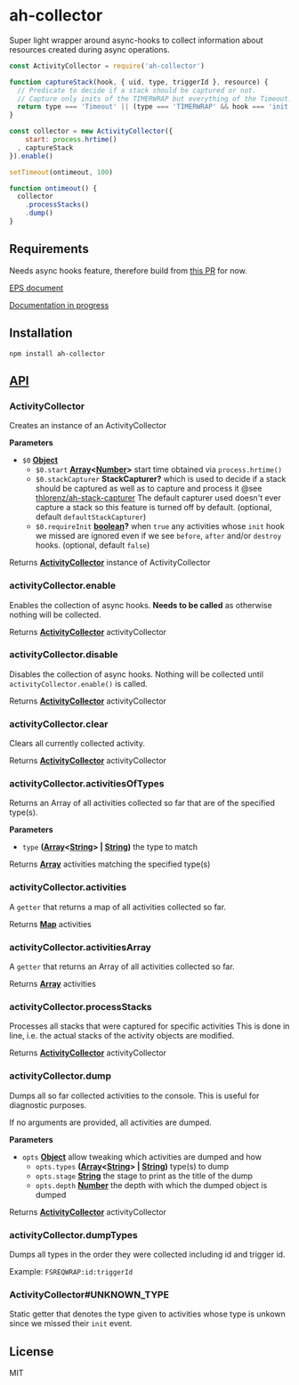 # ah-collector

Super light wrapper around async-hooks to collect information about resources created during async operations.

```js
const ActivityCollector = require('ah-collector')

function captureStack(hook, { uid, type, triggerId }, resource) {
  // Predicate to decide if a stack should be captured or not.
  // Capture only inits of the TIMERWRAP but everything of the Timeout.
  return type === 'Timeout' || (type === 'TIMERWRAP' && hook === 'init')
}

const collector = new ActivityCollector({
    start: process.hrtime()
  , captureStack
}).enable()

setTimeout(ontimeout, 100)

function ontimeout() {
  collector
    .processStacks()
    .dump()
}
```

## Requirements

Needs async hooks feature, therefore build from [this PR](https://github.com/nodejs/node/pull/8531) for now.

[EPS document](https://github.com/nodejs/node-eps/pull/18)

[Documentation in
progress](https://github.com/nodesource/node/blob/trevnorris-async-wrap-eps-impl%2Bdocs/doc/api/async_hooks.md)

## Installation

    npm install ah-collector

## [API](https://nodesource.github.io/ah-collector)

<!-- Generated by documentation.js. Update this documentation by updating the source code. -->

### ActivityCollector

Creates an instance of an ActivityCollector

**Parameters**

-   `$0` **[Object](https://developer.mozilla.org/en-US/docs/Web/JavaScript/Reference/Global_Objects/Object)** 
    -   `$0.start` **[Array](https://developer.mozilla.org/en-US/docs/Web/JavaScript/Reference/Global_Objects/Array)&lt;[Number](https://developer.mozilla.org/en-US/docs/Web/JavaScript/Reference/Global_Objects/Number)>** start time obtained via `process.hrtime()`
    -   `$0.stackCapturer` **StackCapturer?** which is used to decide if a stack
        should be captured as well as to capture and process it @see
        [thlorenz/ah-stack-capturer](https://github.com/nodesource/ah-stack-capturer)
        The default capturer used doesn't ever capture a stack so this feature is
        turned off by default. (optional, default `defaultStackCapturer`)
    -   `$0.requireInit` **[boolean](https://developer.mozilla.org/en-US/docs/Web/JavaScript/Reference/Global_Objects/Boolean)?** when `true` any activities whose `init` hook we missed
        are ignored even if we see `before`, `after` and/or `destroy` hooks. (optional, default `false`)

Returns **[ActivityCollector](#activitycollector)** instance of ActivityCollector

### activityCollector.enable

Enables the collection of async hooks.
**Needs to be called** as otherwise nothing will be collected.

Returns **[ActivityCollector](#activitycollector)** activityCollector

### activityCollector.disable

Disables the collection of async hooks.
Nothing will be collected until `activityCollector.enable()` is called.

Returns **[ActivityCollector](#activitycollector)** activityCollector

### activityCollector.clear

Clears all currently collected activity.

Returns **[ActivityCollector](#activitycollector)** activityCollector

### activityCollector.activitiesOfTypes

Returns an Array of all activities collected so far that are of the specified type(s).

**Parameters**

-   `type` **([Array](https://developer.mozilla.org/en-US/docs/Web/JavaScript/Reference/Global_Objects/Array)&lt;[String](https://developer.mozilla.org/en-US/docs/Web/JavaScript/Reference/Global_Objects/String)> | [String](https://developer.mozilla.org/en-US/docs/Web/JavaScript/Reference/Global_Objects/String))** the type to match

Returns **[Array](https://developer.mozilla.org/en-US/docs/Web/JavaScript/Reference/Global_Objects/Array)** activities matching the specified type(s)

### activityCollector.activities

A `getter` that returns a map of all activities collected so far.

Returns **[Map](https://developer.mozilla.org/en-US/docs/Web/JavaScript/Reference/Global_Objects/Map)** activities

### activityCollector.activitiesArray

A `getter` that returns an Array  of all activities collected so far.

Returns **[Array](https://developer.mozilla.org/en-US/docs/Web/JavaScript/Reference/Global_Objects/Array)** activities

### activityCollector.processStacks

Processes all stacks that were captured for specific activities
This is done in line, i.e. the actual stacks of the activity objects
are modified.

Returns **[ActivityCollector](#activitycollector)** activityCollector

### activityCollector.dump

Dumps all so far collected activities to the console.
This is useful for diagnostic purposes.

If no arguments are provided, all activities are dumped.

**Parameters**

-   `opts` **[Object](https://developer.mozilla.org/en-US/docs/Web/JavaScript/Reference/Global_Objects/Object)** allow tweaking which activities are dumped and how
    -   `opts.types` **([Array](https://developer.mozilla.org/en-US/docs/Web/JavaScript/Reference/Global_Objects/Array)&lt;[String](https://developer.mozilla.org/en-US/docs/Web/JavaScript/Reference/Global_Objects/String)> | [String](https://developer.mozilla.org/en-US/docs/Web/JavaScript/Reference/Global_Objects/String))** type(s) to dump
    -   `opts.stage` **[String](https://developer.mozilla.org/en-US/docs/Web/JavaScript/Reference/Global_Objects/String)** the stage to print as the title of the dump
    -   `opts.depth` **[Number](https://developer.mozilla.org/en-US/docs/Web/JavaScript/Reference/Global_Objects/Number)** the depth with which the dumped object is dumped

Returns **[ActivityCollector](#activitycollector)** activityCollector

### activityCollector.dumpTypes

Dumps all types in the order they were collected including
id and trigger id.

Example: `FSREQWRAP:id:triggerId`

### ActivityCollector#UNKNOWN_TYPE

Static getter that denotes the type given to activities whose type is unkown since
we missed their `init` event.

## License

MIT
